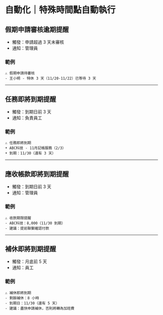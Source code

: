 # 自動化｜特殊時間點自動執行

## 假期申請審核逾期提醒
- 觸發：申請超過 3 天未審核
- 通知：管理員

### 範例
```
⚠️ 假期申請待審核
- 王小明 - 特休 3 天（11/20-11/22）已等待 3 天
```

---

## 任務即將到期提醒
- 觸發：到期日前 3 天
- 通知：負責員工

### 範例
```
⚠️ 任務即將到期
• ABC科技 - 11月記帳服務（2/3）
• 到期：11/30（還有 3 天）
```

---

## 應收帳款即將到期提醒
- 觸發：到期日前 3 天
- 通知：管理員

### 範例
```
⚠️ 收款期限提醒
- ABC科技：8,000（11/30 到期）
- 建議：提前聯繫確認付款
```

---

## 補休即將到期提醒
- 觸發：月底前 5 天
- 通知：員工

### 範例
```
⚠️ 補休即將到期
- 剩餘補休：8 小時
- 到期日：11/30（還有 5 天）
- 建議：盡快申請補休，否則將轉為加班費
```

